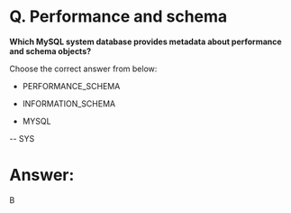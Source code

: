 # Q. Performance and schema

**Which MySQL system database provides metadata about performance and schema objects?**

Choose the correct answer from below:

- PERFORMANCE_SCHEMA

- INFORMATION_SCHEMA

- MYSQL

-- SYS

# Answer:
B
